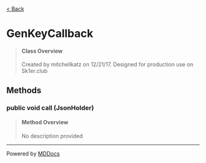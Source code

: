 [< Back](README.md)
# GenKeyCallback #
>#### Class Overview ####
>Created by mitchellkatz on 12/21/17. Designed for production use on Sk1er.club
## Methods ##
### public void call (JsonHolder) ###
>#### Method Overview ####
>No description provided
>

---
Powered by [MDDocs](https://github.com/VRCube/MDDocs)